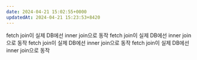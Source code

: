 ```yaml
---
date: 2024-04-21 15:02:55+0000
updatedAt: 2024-04-21 15:23:53+8420
---
```

fetch join이 실제 DB에선 inner join으로 동작
fetch join이 실제 DB에선 inner join으로 동작
fetch join이 실제 DB에선 inner join으로 동작
fetch join이 실제 DB에선 inner join으로 동작